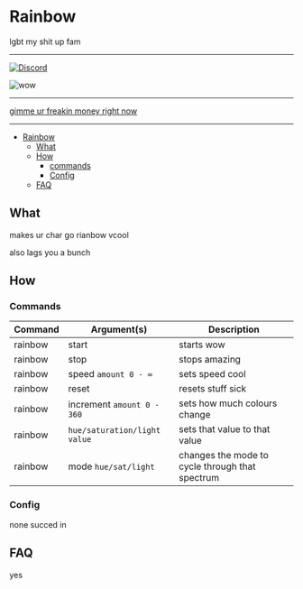 # Rainbow
lgbt my shit up fam
***
[![Discord](https://discordapp.com/api/guilds/385946679733518338/widget.png)](https://discord.gg/dzB7xZK)

![wow](https://i.imgur.com/3DxSAjQ.gif)
***
[gimme ur freakin money right now](https://ko-fi.com/codeagon)
***

- [Rainbow](#rainbow)
  - [What](#what)
  - [How](#how)
    - [commands](#commands)
    - [Config](#config)
  - [FAQ](#faq)


## What
makes ur char go rianbow vcool

also lags you a bunch

## How

### Commands

Command | Argument(s) |  Description
---|---|---
rainbow | start | starts wow
rainbow | stop | stops amazing
rainbow | speed `amount 0 - ∞`| sets speed cool
rainbow | reset | resets stuff sick
rainbow | increment `amount 0 - 360` | sets how much colours change
rainbow | `hue/saturation/light` `value`| sets that value to that value
rainbow | mode `hue/sat/light`| changes the mode to cycle through that spectrum

### Config
none succed in

## FAQ
yes

